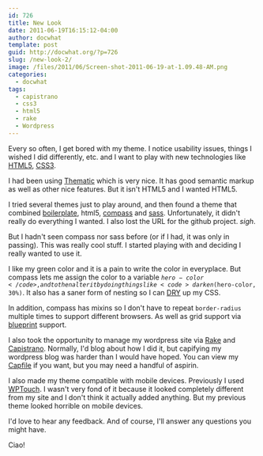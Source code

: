 ```yaml
---
id: 726
title: New Look
date: 2011-06-19T16:15:12-04:00
author: docwhat
template: post
guid: http://docwhat.org/?p=726
slug: /new-look-2/
image: /files/2011/06/Screen-shot-2011-06-19-at-1.09.48-AM.png
categories:
  - docwhat
tags:
  - capistrano
  - css3
  - html5
  - rake
  - Wordpress
---
```

Every so often, I get bored with my theme.  I notice usability issues, things I wished I did differently, etc.  and I want to play with new technologies like <a href="http://www.html5rocks.com/">HTML5</a>, <a href="http://www.css3.info/">CSS3</a>.

I had been using <a href="http://themeshaper.com/thematic/">Thematic</a> which is very nice.  It has good semantic markup as well as other nice features.  But it isn't HTML5 and I wanted HTML5.<!-- more -->

I tried several themes just to play around, and then found a theme that combined <a href="http://aarontgrogg.com/boilerplate/">boilerplate</a>, html5, <a href="http://compass-style.org/reference/compass/">compass</a> and <a href="http://sass-lang.com/">sass</a>.  Unfortunately, it didn't really do everything I wanted. I also lost the URL for the github project. <em>sigh</em>.

But I hadn't seen compass nor sass before (or if I had, it was only in passing). This was really cool stuff.  I started playing with and deciding I really wanted to use it.

I like my green color and it is a pain to write the color in everyplace. But compass lets me assign the color to a variable <code>$hero-color</code>, and to then alter it by doing things like <code>darken($hero-color, 30%)</code>.  It also has a saner form of nesting so I can <a href="http://en.wikipedia.org/wiki/Don't_repeat_yourself">DRY</a> up my CSS.

In addition, compass has mixins so I don't have to repeat <code>border-radius</code> multiple times to support different browsers.  As well as grid support via <a href="http://www.blueprintcss.org/">blueprint</a> support.

I also took the opportunity to manage my wordpress site via  <a href="http://rake.rubyforge.org/">Rake</a> and <a href="http://capify.org/">Capistrano</a>.   Normally, I'd blog about how I did it, but capifying my wordpress blog was harder than I would have hoped. You can view my <a href="http://git.gerf.org/?p=docwhat-web.git;a=blob;f=Capfile;h=ce036449d46a9f7ac6d4c28c12370d09496e43d3;hb=1e0d76b0983e784389a5ab23a89c06284246a46d">Capfile</a> if you want, but you may need a handful of aspirin.

I also made my theme compatible with mobile devices.  Previously I used <a href="http://wordpress.org/extend/pl">WPTouch</a>.  I wasn't very fond of it because it looked completely different from my site and I don't think it actually added anything.  But my previous theme looked horrible on mobile devices.

I'd love to hear any feedback.  And of course, I'll answer any questions you might have.

Ciao!